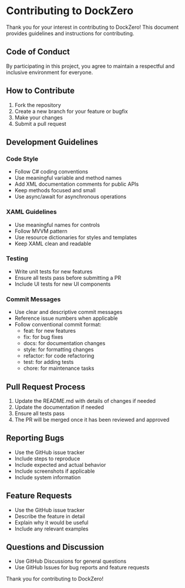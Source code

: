 # Contributing to DockZero

Thank you for your interest in contributing to DockZero! This document provides guidelines and instructions for contributing.

## Code of Conduct

By participating in this project, you agree to maintain a respectful and inclusive environment for everyone.

## How to Contribute

1. Fork the repository
2. Create a new branch for your feature or bugfix
3. Make your changes
4. Submit a pull request

## Development Guidelines

### Code Style

- Follow C# coding conventions
- Use meaningful variable and method names
- Add XML documentation comments for public APIs
- Keep methods focused and small
- Use async/await for asynchronous operations

### XAML Guidelines

- Use meaningful names for controls
- Follow MVVM pattern
- Use resource dictionaries for styles and templates
- Keep XAML clean and readable

### Testing

- Write unit tests for new features
- Ensure all tests pass before submitting a PR
- Include UI tests for new UI components

### Commit Messages

- Use clear and descriptive commit messages
- Reference issue numbers when applicable
- Follow conventional commit format:
  - feat: for new features
  - fix: for bug fixes
  - docs: for documentation changes
  - style: for formatting changes
  - refactor: for code refactoring
  - test: for adding tests
  - chore: for maintenance tasks

## Pull Request Process

1. Update the README.md with details of changes if needed
2. Update the documentation if needed
3. Ensure all tests pass
4. The PR will be merged once it has been reviewed and approved

## Reporting Bugs

- Use the GitHub issue tracker
- Include steps to reproduce
- Include expected and actual behavior
- Include screenshots if applicable
- Include system information

## Feature Requests

- Use the GitHub issue tracker
- Describe the feature in detail
- Explain why it would be useful
- Include any relevant examples

## Questions and Discussion

- Use GitHub Discussions for general questions
- Use GitHub Issues for bug reports and feature requests

Thank you for contributing to DockZero! 
